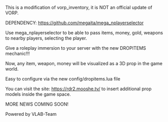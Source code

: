 This is a modification of vorp_inventory, it is NOT an official update of VORP.

DEPENDENCY: https://github.com/megaita/mega_nplayerselector

Use mega_nplayerselector to be able to pass items, money, gold, weapons to nearby players, selecting the player.

Give a roleplay immersion to your server with the new DROPITEMS mechanic!!!

Now, any item, weapon, money will be visualized as a 3D prop in the game world.

Easy to configure via the new config/dropitems.lua file

You can visit the site: https://rdr2.mooshe.tv/ to insert additional prop models inside the game space.

MORE NEWS COMING SOON!

Powered by VLAB-Team
